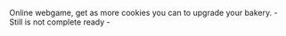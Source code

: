 Online webgame, get as more cookies you can to upgrade your bakery.  - Still is not complete ready -

